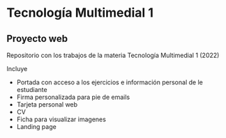 # Tecnología Multimedial 1

## Proyecto web

Repositorio con los trabajos de la materia Tecnología Multimedial 1 (2022)

Incluye

 * Portada con acceso a los ejercicios e información personal de le estudiante
 * Firma personalizada para pie de emails
 * Tarjeta personal web
 * CV
 * Ficha para visualizar imagenes
 * Landing page